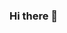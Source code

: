 ### Hi there 👋

<!--
**morenoadc/morenoadc** is a ✨ _special_ ✨ repository because its `README.md` (this file) appears on your GitHub profile.

👋This is Aleny:

-⚡I'm currently pursuing a degree in Computer Engineering at the University of Cincinnati

-📚Diverse skill set in engineering, including C++, Python, Verilog, LabView, MatLab, and more

-🌱I'm eager to explore and expand my knowledge within the field and take on challenging projects

-🔭I'm seeking opportunities to enhance my skills and find innovative solutions

- 😄 Pronouns: she/her

💬If you have any questions feel free to reach out. I'm always open to new collaborations and opportunities

